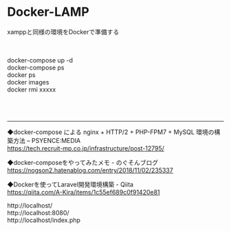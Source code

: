 # Docker-LAMP
xamppと同様の環境をDockerで準備する
<br><br><br>



docker-compose up -d  
docker-compose ps  
docker ps  
docker images  
docker rmi xxxxx  
<br><br><br>










-----
◆docker-compose による nginx + HTTP/2 + PHP-FPM7 + MySQL 環境の構築方法 &#8211; PSYENCE:MEDIA  
https://tech.recruit-mp.co.jp/infrastructure/post-12795/  

◆docker-composeをやってみたメモ - のぐそんブログ  
https://nogson2.hatenablog.com/entry/2018/11/02/235337  

◆Dockerを使ってLaravel開発環境構築 - Qiita  
https://qiita.com/A-Kira/items/1c55ef689c0f91420e81  

http://localhost/  
http://localhost:8080/  
http://localhost/index.php  
















